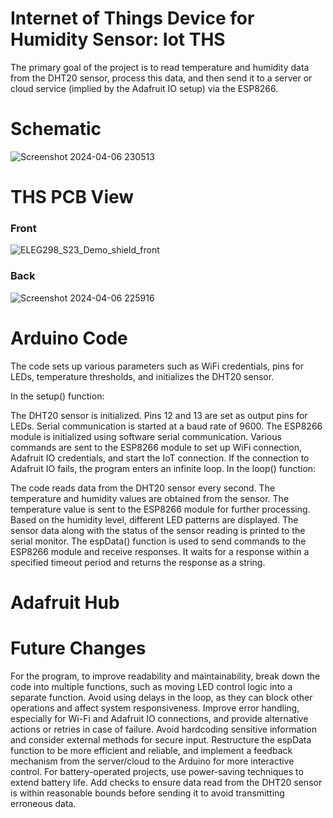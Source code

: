 # Internet of Things Device for Humidity Sensor: Iot THS
The primary goal of the project is to read temperature and humidity data from the DHT20 sensor, process this data, and then send it to a server or cloud service (implied by the Adafruit IO setup) via the ESP8266.
# Schematic
![Screenshot 2024-04-06 230513](https://github.com/adeyem1Ekund4/cpeg298-finalProject-udel/assets/166171920/9c108faf-6b6c-4b0c-bf3a-904a47088827)

# THS PCB View
### Front
![ELEG298_S23_Demo_shield_front](https://github.com/adeyem1Ekund4/cpeg298-finalProject-udel/assets/166171920/6d1b5edc-51f2-4fbc-bab8-1108e5776976)
### Back
![Screenshot 2024-04-06 225916](https://github.com/adeyem1Ekund4/cpeg298-finalProject-udel/assets/166171920/7afed081-bce0-42c4-8a09-7d4b1503581c)

# Arduino Code
The code sets up various parameters such as WiFi credentials, pins for LEDs, temperature thresholds, and initializes the DHT20 sensor.

In the setup() function:

The DHT20 sensor is initialized.
Pins 12 and 13 are set as output pins for LEDs.
Serial communication is started at a baud rate of 9600.
The ESP8266 module is initialized using software serial communication.
Various commands are sent to the ESP8266 module to set up WiFi connection, Adafruit IO credentials, and start the IoT connection.
If the connection to Adafruit IO fails, the program enters an infinite loop.
In the loop() function:

The code reads data from the DHT20 sensor every second.
The temperature and humidity values are obtained from the sensor.
The temperature value is sent to the ESP8266 module for further processing.
Based on the humidity level, different LED patterns are displayed.
The sensor data along with the status of the sensor reading is printed to the serial monitor.
The espData() function is used to send commands to the ESP8266 module and receive responses. It waits for a response within a specified timeout period and returns the response as a string.

# Adafruit Hub


# Future Changes
For the program, to improve readability and maintainability, break down the code into multiple functions, such as moving LED control logic into a separate function. Avoid using delays in the loop, as they can block other operations and affect system responsiveness. Improve error handling, especially for Wi-Fi and Adafruit IO connections, and provide alternative actions or retries in case of failure. Avoid hardcoding sensitive information and consider external methods for secure input. Restructure the espData function to be more efficient and reliable, and implement a feedback mechanism from the server/cloud to the Arduino for more interactive control. For battery-operated projects, use power-saving techniques to extend battery life. Add checks to ensure data read from the DHT20 sensor is within reasonable bounds before sending it to avoid transmitting erroneous data.
